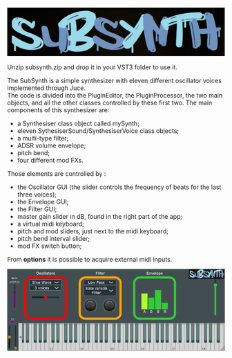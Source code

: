 ![logo](https://github.com/David-Badiane/Juce-Midi-Synthesiser/blob/master/Synthesizer/images/whatever.png)

Unzip subsynth.zip and drop it in your VST3 folder to use it.

The SubSynth is a simple synthesizer with eleven different oscillator voices implemented through Juce.   
The code is divided into the PluginEditor,  the PluginProcessor, the two main objects, and all the other classes controlled by these first two.
The main components of this synthesizer are:
- a Synthesiser class object called mySynth;
- eleven SythesiserSound/SynthesiserVoice class objects;
- a multi-type filter;
- ADSR volume envelope;
- pitch bend;
- four different mod FXs.

Those elements are controlled by :
- the Oscillator GUI (the slider controls the frequency of beats for the last three voices);
- the Envelope GUI;
- the Filter GUI;
- master gain slider in dB, found in the right part of the app;
- a virtual midi keyboard;
- pitch and mod sliders, just next to the midi keyboard;
- pitch bend interval slider;
- mod FX switch button;


From **options** it is possible to acquire external midi inputs.

<img src = "Synthesizer/images/interface.PNG" width = "1000" >
